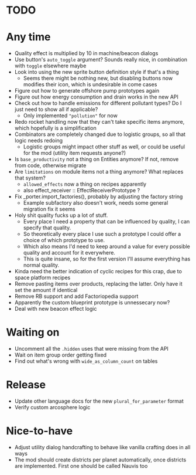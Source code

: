 # TODO

# Any time

- Quality effect is multiplied by 10 in machine/beacon dialogs
- Use button's `auto_toggle` argument? Sounds really nice, in combination with `toggle` elsewhere maybe
- Look into using the new sprite button definition style if that's a thing
  - Seems there might be nothing new, but disabling buttons now modifies their icon, which is undesirable in come cases
- Figure out how to generate offshore pump prototypes again
- Figure out how energy consumption and drain works in the new API
- Check out how to handle emissions for different pollutant types? Do I just need to show all if applicable?
  - Only implemented `"pollution"` for now
- Redo rocket handling now that they can't take specific items anymore, which hopefully is a simplification
- Combinators are completely changed due to logistic groups, so all that logic needs redoing
  - Logistic groups might impact other stuff as well, or could be useful for the mod (utility item requests anyone?)
- Is `base_productivity` not a thing on Entities anymore? If not, remove from code, otherwise migrate
- Are `limitations` on module items not a thing anymore? What replaces that system?
  - `allowed_effects` now a thing on recipes apparently
  - also effect_receiver :: EffectReceiverPrototype ?
- Fix _porter.import_factories(), probably by adjusting the factory string
  - Example subfactory also doesn't work, needs some general migration fix it seems
- Holy shit quality fucks up a lot of stuff.
  - Every place I need a property that can be influenced by quality, I can specify that quality.
  - So theoretically every place I use such a prototype I could offer a choice of which prototype to use.
  - Which also means I'd need to keep around a value for every possible quality and account for it everywhere.
  - This is quite insane, so for the first version I'll assume everything has normal quality.
- Kinda need the better indication of cyclic recipes for this crap, due to space platform recipes
- Remove pasting items over products, replacing the latter. Only have it set the amount if identical
- Remove RB support and add Factoriopedia support
- Apparently the custom blueprint prototype is unnessecary now?
- Deal with new beacon effect logic

# Waiting on

- Uncomment all the `.hidden` uses that were missing from the API
- Wait on item group order getting fixed
- Find out what's wrong with `wide_as_column_count` on tables

# Release

- Update other language docs for the new `plural_for_parameter` format
- Verify custom arcosphere logic

# Nice-to-have

- Adjust utility dialog handcrafting to behave like vanilla crafting does in all ways
- The mod should create districts per planet automatically, once districts are implemented. First one should be called Nauvis too
